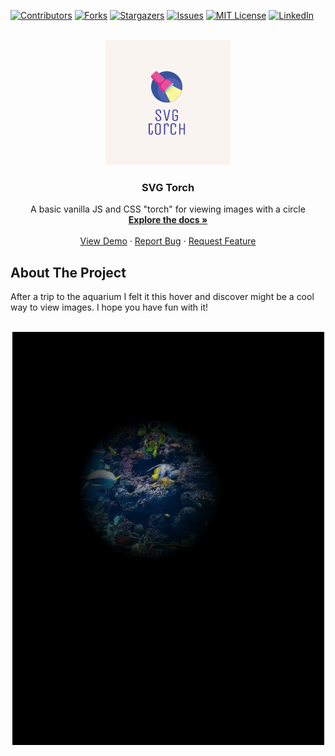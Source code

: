 [![Contributors][contributors-shield]][contributors-url]
[![Forks][forks-shield]][forks-url]
[![Stargazers][stars-shield]][stars-url]
[![Issues][issues-shield]][issues-url]
[![MIT License][license-shield]][license-url]
[![LinkedIn][linkedin-shield]][linkedin-url]



<!-- PROJECT LOGO -->
<br />
<div align="center">
  <a href="https://github.com/JenksJM/SVG-Torch">
    <img src="images/logo.png" alt="Logo" width="200" height="200">
  </a>

  <h3 align="center">SVG Torch</h3>

  <p align="center">
    A basic vanilla JS and CSS "torch" for viewing images with a circle
    <br />
    <a href="https://github.com/JenksJM/SVG-Torch"><strong>Explore the docs »</strong></a>
    <br />
    <br />
    <a href="https://github.com/JenksJM/SVG-Torch">View Demo</a>
    ·
    <a href="https://github.com/JenksJM/SVG-Torch/issues">Report Bug</a>
    ·
    <a href="https://github.com/JenksJM/SVG-Torch/issues">Request Feature</a>
  </p>
</div>




<!-- ABOUT THE PROJECT -->
## About The Project

After a trip to the aquarium I felt it this hover and discover might be a cool way to view images. I hope you have fun with it!
<br />
<br />

<p align="center">
    <img src="videos/svg-torch.gif" />
</p>

<!-- MARKDOWN LINKS & IMAGES -->
[contributors-shield]: https://img.shields.io/github/contributors/jenksjm/SVG-Torch?style=for-the-badge
[contributors-url]: https://github.com/jenksjm/SVG-Torch/graphs/contributors
[forks-shield]: https://img.shields.io/github/forks/jenksjm/SVG-Torch?style=for-the-badge
[forks-url]: https://github.com/jenksjm/SVG-Torch/network/members
[stars-shield]: https://img.shields.io/github/stars/jenksjm/SVG-Torch.svg?style=for-the-badge
[stars-url]: https://github.com/jenksjm/SVG-Torch/stargazers
[issues-shield]: https://img.shields.io/github/issues/jenksjm/SVG-Torch?style=for-the-badge
[issues-url]: https://github.com/jenksjm/SVG-Torch/issues
[license-shield]: https://img.shields.io/github/license/jenksjm/SVG-Torch.svg?style=for-the-badge
[license-url]: https://github.com/jenksjm/SVG-Torch/blob/master/LICENSE.txt
[linkedin-shield]: https://img.shields.io/badge/-LinkedIn-black.svg?style=for-the-badge&logo=linkedin&colorB=555
[linkedin-url]: https://uk.linkedin.com/in/jamie-jenks-b2646386
[product-screenshot]: images/screenshot.png